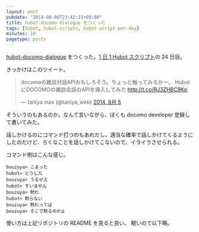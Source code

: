 ```yaml
---
layout: post
pubdate: "2014-08-06T23:42:21+09:00"
title: hubot-docomo-dialogue をつくった
tags: [hubot, hubot-scripts, hubot-script-per-day]
minutes: 10
pagetype: posts
---
```

[hubot-docomo-dialogue][gh:bouzuya/hubot-docomo-dialogue] をつくった。[1 日 1 Hubot スクリプト][hubot-script-per-day]の 24 日目。

きっかけはこのツイート。

<blockquote class="twitter-tweet" lang="ja"><p>docomoの雑談対話APIおもしろそう。ちょっと触ってみるかー。 &#10;HubotにDOCOMOの雑談会話のAPIを導入してみた <a href="http://t.co/RJ3ZHBC9Kp">http://t.co/RJ3ZHBC9Kp</a></p>&mdash; taniya mas (@taniya_web) <a href="https://twitter.com/taniya_web/statuses/496805320199766016">2014, 8月 5</a></blockquote>
<script async src="//platform.twitter.com/widgets.js" charset="utf-8"></script>

そういうのもあるのか。なんて言いながら、ぼくも docomo developer 登録して書いてみた。

話しかけるのにコマンド打つのもあれだし、適当な確率で話しかけてくるようにしたのだけど、ろくなことを話しかけてこないので、イライラさせられる。

コマンド例はこんな感じ。

    bouzuya> こまった
    hubot> どうした
    bouzuya> うるせえ
    hubot> すいません
    bouzuya> 黙れ
    hubot> 黙らない
    bouzuya> 黙れってば
    bouzuya> そこで黙るのかよ

使い方は上記リポジトリの README を見ると良い。 眠いので以下略。

[gh:bouzuya/hubot-docomo-dialogue]: https://github.com/bouzuya/hubot-docomo-dialogue
[hubot-script-per-day]: http://blog.bouzuya.net/posts?tags=hubot-script-per-day
